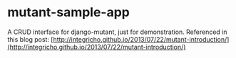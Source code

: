 mutant-sample-app
=================

A CRUD interface for django-mutant, just for demonstration. Referenced in this blog post: [http://integricho.github.io/2013/07/22/mutant-introduction/](http://integricho.github.io/2013/07/22/mutant-introduction/)
